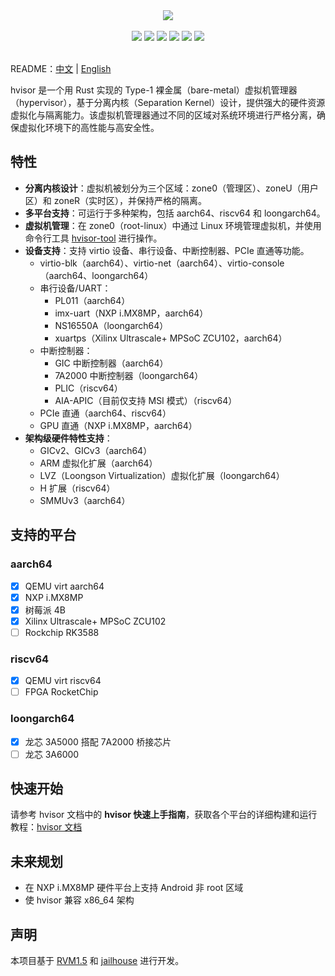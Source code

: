 <!-- # hvisor  -->

<p align = "center">
<br><br>
<img src="https://www.syswonder.org/_media/hvisor-logo.svg">
<br><br>
<!-- <img src="https://img.shields.io/badge/hvisor-orange" /> -->
<img src="https://img.shields.io/github/stars/syswonder/hvisor?color=yellow" />
<img src="https://img.shields.io/github/license/syswonder/hvisor?color=red" />
<img src="https://img.shields.io/github/contributors/syswonder/hvisor?color=blue" />
<img src="https://img.shields.io/github/languages/code-size/syswonder/hvisor?color=green">
<img src="https://img.shields.io/github/repo-size/syswonder/hvisor?color=white">
<img src="https://img.shields.io/github/languages/top/syswonder/hvisor?color=orange">
<br><br>
</p>

README：[中文](./README-zh.md) | [English](./README.md)

hvisor 是一个用 Rust 实现的 Type-1 裸金属（bare-metal）虚拟机管理器（hypervisor），基于分离内核（Separation Kernel）设计，提供强大的硬件资源虚拟化与隔离能力。该虚拟机管理器通过不同的区域对系统环境进行严格分离，确保虚拟化环境下的高性能与高安全性。

<!-- 🚧 本项目仍在开发中 -->

## 特性

- **分离内核设计**：虚拟机被划分为三个区域：zone0（管理区）、zoneU（用户区）和 zoneR（实时区），并保持严格的隔离。
- **多平台支持**：可运行于多种架构，包括 aarch64、riscv64 和 loongarch64。
- **虚拟机管理**：在 zone0（root-linux）中通过 Linux 环境管理虚拟机，并使用命令行工具 [hvisor-tool](https://github.com/syswonder/hvisor-tool) 进行操作。
- **设备支持**：支持 virtio 设备、串行设备、中断控制器、PCIe 直通等功能。
  - virtio-blk（aarch64）、virtio-net（aarch64）、virtio-console（aarch64、loongarch64）
  - 串行设备/UART：
    - PL011（aarch64）
    - imx-uart（NXP i.MX8MP，aarch64）
    - NS16550A（loongarch64）
    - xuartps（Xilinx Ultrascale+ MPSoC ZCU102，aarch64）
  - 中断控制器：
    - GIC 中断控制器（aarch64）
    - 7A2000 中断控制器（loongarch64）
    - PLIC（riscv64）
    - AIA-APIC（目前仅支持 MSI 模式）（riscv64）
  - PCIe 直通（aarch64、riscv64）
  - GPU 直通（NXP i.MX8MP，aarch64）
- **架构级硬件特性支持**：
  - GICv2、GICv3（aarch64）
  - ARM 虚拟化扩展（aarch64）
  - LVZ（Loongson Virtualization）虚拟化扩展（loongarch64）
  - H 扩展（riscv64）
  - SMMUv3（aarch64）

## 支持的平台

### aarch64

- [x] QEMU virt aarch64
- [x] NXP i.MX8MP
- [x] 树莓派 4B
- [x] Xilinx Ultrascale+ MPSoC ZCU102
- [ ] Rockchip RK3588

### riscv64

- [x] QEMU virt riscv64
- [ ] FPGA RocketChip

### loongarch64

- [x] 龙芯 3A5000 搭配 7A2000 桥接芯片
- [ ] 龙芯 3A6000

## 快速开始

请参考 hvisor 文档中的 **hvisor 快速上手指南**，获取各个平台的详细构建和运行教程：[hvisor 文档](https://hvisor.syswonder.org/)

## 未来规划

- 在 NXP i.MX8MP 硬件平台上支持 Android 非 root 区域
- 使 hvisor 兼容 x86_64 架构

## 声明

本项目基于 [RVM1.5](https://github.com/rcore-os/RVM1.5) 和 [jailhouse](https://github.com/siemens/jailhouse) 进行开发。